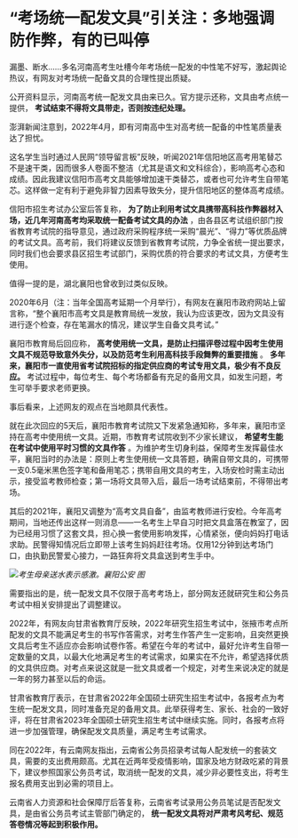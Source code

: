 

# “考场统一配发文具”引关注：多地强调防作弊，有的已叫停

漏墨、断水……多名河南高考生吐槽今年考场统一配发的中性笔不好写，激起舆论热议，有网友对考场统一配备文具的合理性提出质疑。

公开资料显示，河南高考统一配发文具由来已久。官方提示还称，文具由考点统一提供， **考试结束不得将文具带走，否则按违纪处理。**

澎湃新闻注意到，2022年4月，即有河南高中生对高考统一配备的中性笔质量表达了担忧。

这名学生当时通过人民网“领导留言板”反映，听闻2021年信阳地区高考用笔替芯不是速干类，因而很多人卷面不整洁（尤其是语文和文科综合），影响高考心态和成绩。因此我建议信阳市高考文具能够增加速干类替芯，或者也可允许考生自带笔芯。这样做一定有利于避免非智力因素导致失分，提升信阳地区的整体高考成绩。

信阳市招生考试办公室后答复称， **为了防止利用考试文具携带高科技作弊器材入场，近几年河南高考均采取统一配备考试文具的办法**
，由各县区考试组织部门按省教育考试院的指导意见，通过政府采购程序统一采购“晨光”、“得力”等优质品牌的考试文具。高考前，我们将建议反馈到省教育考试院，力争全省统一提出要求，同时我们也会要求县区招生考试部门，采购优质的符合要求的考试文具，方便考生使用。

值得一提的是，湖北襄阳也曾收到过类似反映。

2020年6月（注：当年全国高考延期一个月举行），有网友在襄阳市政府网站上留言称，“整个襄阳市高考文具是教育局统一发放，我认为应该更改，因为文具没有进行逐个检查，存在笔漏水的情况，建议学生自备文具考试。”

襄阳市教育局后回应称， **高考使用统一文具，是防止扫描评卷过程中因考生使用文具不规范导致意外失分，以及防范考生利用高科技手段舞弊的重要措施** 。
**多年来，襄阳市一直使用省考试院招标的指定供应商的考试专用文具，极少有不良反应。**
考试过程中，每位考生、每个考场都备有充足的备用文具，如发生问题，考生可举手要求老师更换。

事后看来，上述网友的观点在当地颇具代表性。

就在此次回应的5天后，襄阳市教育考试院又下发紧急通知称，多年来，襄阳市坚持在高考中使用统一文具。近期，市教育考试院收到不少家长建议，
**希望考生能在考试中使用平时习惯的文具作答**
。为维护考生切身利益，保障考生发挥最佳水平，襄阳当时的办法是：原则上考生使用统一文具答题，确需自带文具的，可携带一支0.5毫米黑色签字笔和备用笔芯；携带自用文具的考生，入场安检时需主动出示，接受监考教师检查；第一场将文具带入后，最后一场考试结束前，不得带出考场。

其后的2021年，襄阳又调整为“高考文具自备”，由监考教师进行安检。今年高考期间，当地还传出这样一则消息——一名考生上早自习时把文具盒落在教室了，因为已经用习惯了这套文具，担心换一套使用影响发挥，心情紧张，便向妈妈打电话求助。民警得知情况后立即带上该考生妈妈赶往考场。仅用12分钟到达考场门口，由执勤民警爱心接力，一路狂奔将文具盒送到考生手中。

![](https://inews.gtimg.com/om_bt/O8exiumTJyLMxFiLntkF3r4JPxZtXogSvNNpaW4RKhf3sAA/1000)_考生母亲送水表示感激。襄阳公安
图_

需要指出的是，统一配发文具不仅限于高考考场上，部分网友还就研究生和公务员考试中相关安排提出了调整建议。

2022年，有网友向甘肃省教育厅反映，2022年研究生招生考试中，张掖市考点所配发的文具不能满足考生的书写作答需求，对考生作答产生一定影响，且突然更换文具后考生不适应亦会影响试卷作答。希望在今年的考试中，最好允许考生自带一定数量的文具，以最大化地满足考生的考试需求，如果实在不允许，希望选择优质的文具供应商。对考点来说这就是一批文具或者一个规定，对考生来说决定的就是一年的努力甚至以后的命运。

甘肃省教育厅表示，在甘肃省2022年全国硕士研究生招生考试中，各报考点为考生统一配发文具，同时准备充足的备用文具。此举获得考生、家长、社会的一致好评，将在甘肃省2023年全国硕士研究生招生考试中继续实施。同时，各报考点将进一步加强管理，确保配发文具质量，满足考生考试需求。

同在2022年，有云南网友指出，云南省公务员招录考试每人配发统一的套装文具，需要的支出费用颇高。尤其在近两年受疫情影响，国家及地方财政吃紧的背景下，建议参照国家公务员考试，取消统一配发的文具，减少非必要性支出，将考生报名费用支出到必需的项目上。

云南省人力资源和社会保障厅后答复称，云南省考试录用公务员笔试是否配发文具，是由省公务员考试主管部门确定的，
**统一配发文具将对严肃考风考纪、规范答卷情况等起到积极作用。**


